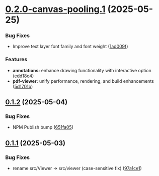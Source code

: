 # [0.2.0-canvas-pooling.1](https://github.com/AmanKrr/pdf-kit/compare/v0.1.2...v0.2.0-canvas-pooling.1) (2025-05-25)


### Bug Fixes

* Improve text layer font family and font weight ([1ad009f](https://github.com/AmanKrr/pdf-kit/commit/1ad009f6e7117fcf0537c9534e5c1c2a5fc59267))


### Features

* **annotations:** enhance drawing functionality with interactive option ([edd18c4](https://github.com/AmanKrr/pdf-kit/commit/edd18c4085769c9f344dbc6ee5c4ee49d10ca7fd))
* **pdf-viewer:** unify performance, rendering, and build enhancements ([5d1701b](https://github.com/AmanKrr/pdf-kit/commit/5d1701bdba82e05b81a51603166beff4ef2d84a3))

## [0.1.2](https://github.com/AmanKrr/pdf-kit/compare/v0.1.1...v0.1.2) (2025-05-04)


### Bug Fixes

* NPM Publish bump ([651fa05](https://github.com/AmanKrr/pdf-kit/commit/651fa052806e61c45d697d1013bed0828763754a))

## [0.1.1](https://github.com/AmanKrr/pdf-kit/compare/v0.1.0...v0.1.1) (2025-05-03)


### Bug Fixes

* rename src/Viewer → src/viewer (case-sensitive fix) ([97a1ce1](https://github.com/AmanKrr/pdf-kit/commit/97a1ce1dfac00a31a5b14223313fa9e342ee7405))
